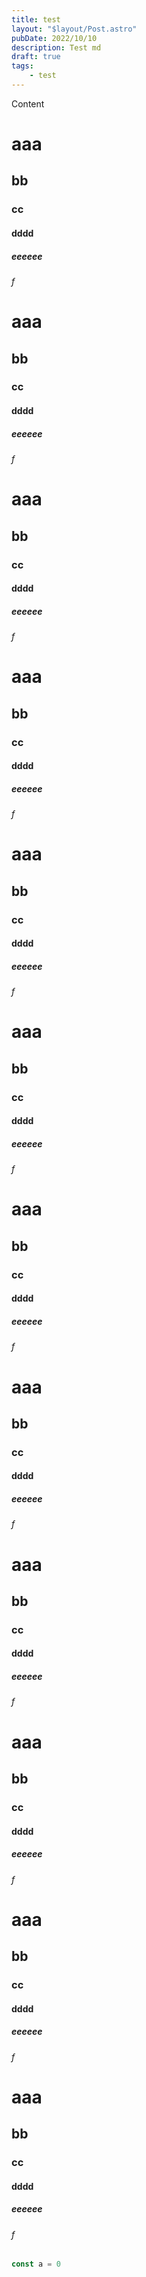 ```yaml
---
title: test
layout: "$layout/Post.astro"
pubDate: 2022/10/10
description: Test md 
draft: true
tags:
    - test
---
```


Content

# aaa
## bb
### cc
#### dddd
##### eeeeee
###### f
# aaa
## bb
### cc
#### dddd
##### eeeeee
###### f
# aaa
## bb
### cc
#### dddd
##### eeeeee
###### f
# aaa
## bb
### cc
#### dddd
##### eeeeee
###### f
# aaa
## bb
### cc
#### dddd
##### eeeeee
###### f
# aaa
## bb
### cc
#### dddd
##### eeeeee
###### f
# aaa
## bb
### cc
#### dddd
##### eeeeee
###### f
# aaa
## bb
### cc
#### dddd
##### eeeeee
###### f
# aaa
## bb
### cc
#### dddd
##### eeeeee
###### f
# aaa
## bb
### cc
#### dddd
##### eeeeee
###### f
# aaa
## bb
### cc
#### dddd
##### eeeeee
###### f
# aaa
## bb
### cc
#### dddd
##### eeeeee
###### f

```ts
const a = 0
```